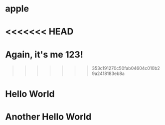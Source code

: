 # apple
<<<<<<< HEAD
=======

# Again, it's me 123!
>>>>>>> 353c191270c50fab04604c010b29a2418183eb8a

# Hello World
# Another Hello World